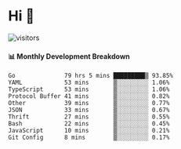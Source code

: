 # Hi 👋
 
![visitors](https://visitor-badge.glitch.me/badge?page_id=sorcererxw.sorcererx)

#### 📊 Monthly Development Breakdown

<!--START_SECTION:waka-->
```text
Go              79 hrs 5 mins █████████▒ 93.85%
YAML            53 mins       ▒░░░░░░░░░ 1.06%
TypeScript      53 mins       ▒░░░░░░░░░ 1.06%
Protocol Buffer 41 mins       ▒░░░░░░░░░ 0.82%
Other           39 mins       ▒░░░░░░░░░ 0.77%
JSON            33 mins       ▒░░░░░░░░░ 0.67%
Thrift          27 mins       ▒░░░░░░░░░ 0.55%
Bash            22 mins       ▒░░░░░░░░░ 0.45%
JavaScript      10 mins       ▒░░░░░░░░░ 0.21%
Git Config      8 mins        ▒░░░░░░░░░ 0.17%
```
<!--END_SECTION:waka-->
